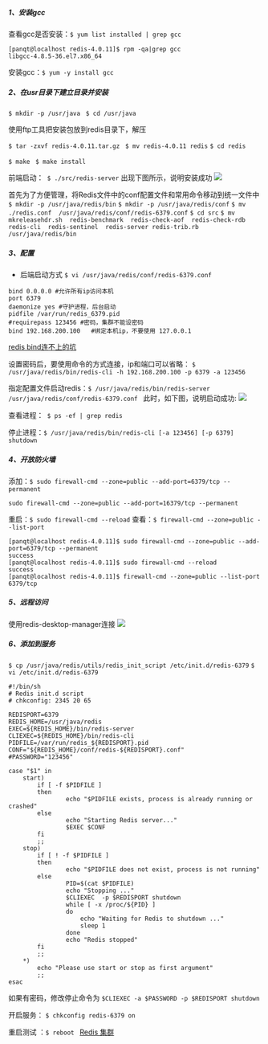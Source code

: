 ##### 1、安装gcc

查看gcc是否安装：```$ yum list installed | grep gcc``` 
```
[panqt@localhost redis-4.0.11]$ rpm -qa|grep gcc
libgcc-4.8.5-36.el7.x86_64
```
安装gcc：```$ yum -y install gcc ```

##### 2、在usr目录下建立目录并安装

```$ mkdir -p /usr/java ```
```$ cd /usr/java```

使用ftp工具把安装包放到redis目录下，解压

```$ tar -zxvf redis-4.0.11.tar.gz ```
```$ mv redis-4.0.11 redis```
```$ cd redis ``` 

```$ make```
``` $ make install```

前端启动：``` $ ./src/redis-server``` 
出现下图所示，说明安装成功
![](../images/16025102-6dfab01c33341955.png)

首先为了方便管理，将Redis文件中的conf配置文件和常用命令移动到统一文件中
```$ mkdir -p /usr/java/redis/bin```
```$ mkdir -p /usr/java/redis/conf```
```$ mv ./redis.conf  /usr/java/redis/conf/redis-6379.conf```
```$ cd src```
```$ mv mkreleasehdr.sh  redis-benchmark  redis-check-aof  redis-check-rdb  redis-cli  redis-sentinel  redis-server redis-trib.rb /usr/java/redis/bin```

##### 3、配置
- 后端启动方式
```$ vi /usr/java/redis/conf/redis-6379.conf```
``` 
bind 0.0.0.0 #允许所有ip访问本机
port 6379
daemonize yes #守护进程，后台启动
pidfile /var/run/redis_6379.pid
#requirepass 123456 #密码，集群不能设密码
bind 192.168.200.100   #绑定本机ip，不要使用 127.0.0.1
```
[redis bind连不上的坑](https://www.cnblogs.com/suiyueqiannian/p/7808190.html)


设置密码后，要使用命令的方式连接，ip和端口可以省略：
``` $ /usr/java/redis/bin/redis-cli -h 192.168.200.100 -p 6379 -a 123456 ```

指定配置文件启动redis：```$ /usr/java/redis/bin/redis-server /usr/java/redis/conf/redis-6379.conf ```
此时，如下图，说明启动成功:
![](../images/16025102-af640dd0714fb011.png)

查看进程：``` $ ps -ef | grep redis```

停止进程：```$ /usr/java/redis/bin/redis-cli [-a 123456] [-p 6379] shutdown ```


##### 4、开放防火墙
添加：```$ sudo firewall-cmd --zone=public --add-port=6379/tcp --permanent ```

```sudo firewall-cmd --zone=public --add-port=16379/tcp --permanent```

重启：```$ sudo firewall-cmd --reload```
查看：```$ firewall-cmd --zone=public --list-port```

```
[panqt@localhost redis-4.0.11]$ sudo firewall-cmd --zone=public --add-port=6379/tcp --permanent
success
[panqt@localhost redis-4.0.11]$ sudo firewall-cmd --reload 
success
[panqt@localhost redis-4.0.11]$ firewall-cmd --zone=public --list-port
6379/tcp
```
##### 5、远程访问
使用redis-desktop-manager连接
![](../images/16025102-fd9492b5709b8ff1.png)

##### 6、添加到服务
```$ cp /usr/java/redis/utils/redis_init_script /etc/init.d/redis-6379```
```$ vi /etc/init.d/redis-6379```
```
#!/bin/sh
# Redis init.d script
# chkconfig: 2345 20 65

REDISPORT=6379
REDIS_HOME=/usr/java/redis
EXEC=${REDIS_HOME}/bin/redis-server
CLIEXEC=${REDIS_HOME}/bin/redis-cli
PIDFILE=/var/run/redis_${REDISPORT}.pid
CONF="${REDIS_HOME}/conf/redis-${REDISPORT}.conf"
#PASSWORD="123456"

case "$1" in
    start)
        if [ -f $PIDFILE ]
        then
                echo "$PIDFILE exists, process is already running or crashed"
        else
                echo "Starting Redis server..."
                $EXEC $CONF
        fi
        ;;
    stop)
        if [ ! -f $PIDFILE ]
        then
                echo "$PIDFILE does not exist, process is not running"
        else
                PID=$(cat $PIDFILE)
                echo "Stopping ..."
                $CLIEXEC  -p $REDISPORT shutdown
                while [ -x /proc/${PID} ]
                do
                    echo "Waiting for Redis to shutdown ..."
                    sleep 1
                done
                echo "Redis stopped"
        fi
        ;;
    *)
        echo "Please use start or stop as first argument"
        ;;
esac

```
如果有密码，修改停止命令为 ``` $CLIEXEC -a $PASSWORD -p $REDISPORT shutdown ```

开启服务： ```$ chkconfig redis-6379 on ```

重启测试 ：```$ reboot ```
[Redis 集群](13-Redis-集群.md)